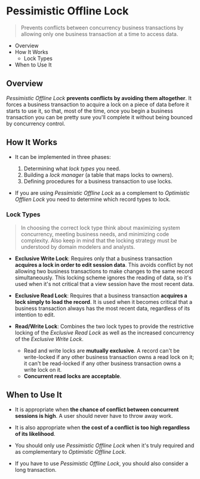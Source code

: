 # Pessimistic Offline Lock

> Prevents conflicts between concurrency business transactions by allowing only one business transaction at a time to access data.

* Overview
* How It Works
  * Lock Types
* When to Use It

## Overview

*Pessimistic Offline Lock* **prevents conflicts by avoiding them altogether**. It forces a business transaction to acquire a lock on a piece of data before it starts to use it, so that, most of the time, once you begin a business transaction you can be pretty sure you'll complete it without being bounced by concurrency control.

## How It Works

* It can be implemented in three phases:

  1. Determining what *lock types* you need.
  2. Building a *lock manager* (a table that maps locks to owners).
  3. Defining procedures for a business transaction to use locks.

* If you are using *Pessimistic Offline Lock* as a complement to *Optimistic Offlien Lock* you need to determine which record types to lock.

### Lock Types

> In choosing the correct lock type think about maximizing system concurrency, meeting business needs, and minimizing code complexity. Also keep in mind that the locking strategy must be understood by domain modelers and analysts.

* **Exclusive Write Lock**: Requires only that a business transaction **acquires a lock in order to edit session data**. This avoids conflict by not allowing two business transactions to make changes to the same record simultaneously. This locking scheme ignores the reading of data, so it's used when it's not critical that a view session have the most recent data.

* **Exclusive Read Lock**: Requires that a business transaction **acquires a lock simply to load the record**. It is used when it becomes critical that a business transaction always has the most recent data, regardless of its intention to edit.

* **Read/Write Lock**: Combines the two lock types to provide the restrictive locking of the *Exclusive Read Lock* as well as the increased concurrency of the *Exclusive Write Lock*.
  * Read and write locks are **mutually exclusive**. A record can't be write-locked if any other business transaction owns a read lock on it; it can't be read-locked if any other business transaction owns a write lock on it.
  * **Concurrent read locks are acceptable**.

## When to Use It

* It is appropriate when **the chance of conflict between concurrent sessions is high**. A user should never have to throw away work.

* It is also appropriate when **the cost of a conflict is too high regardless of its likelihood**.

* You should only use *Pessimistic Offline Lock* when it's truly required and as complementary to *Optimistic Offline Lock*.

* If you have to use *Pessimistic Offline Lock*, you should also consider a long transaction.
